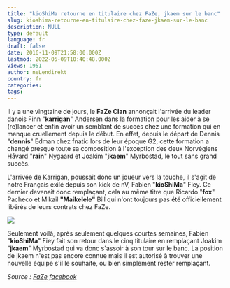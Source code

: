 ```yaml
---
title: "kioShiMa retourne en titulaire chez FaZe, jkaem sur le banc"
slug: kioshima-retourne-en-titulaire-chez-faze-jkaem-sur-le-banc
description: NULL
type: default
language: fr
draft: false
date: 2016-11-09T21:58:00.000Z
lastmod: 2022-05-09T10:40:48.000Z
views: 1951
author: neLendirekt
country: fr
categories:
tags:
---
```

Il y a une vingtaine de jours, le **FaZe Clan** annonçait l'arrivée du leader danois Finn "**karrigan**" Andersen dans la formation pour les aider à se (re)lancer et enfin avoir un semblant de succès chez une formation qui en manque cruellement depuis le début. En effet, depuis le départ de Dennis "**dennis**" Edman chez fnatic lors de leur époque G2, cette formation a changé presque toute sa composition à l'exception des deux Norvégiens Håvard "**rain**" Nygaard et Joakim "**jkaem**" Myrbostad, le tout sans grand succès.

L'arrivée de Karrigan, poussait donc un joueur vers la touche, il s'agit de notre Français exilé depuis son kick de nV, Fabien "**kioShiMa**" Fiey. Ce dernier devenait donc remplaçant, cela au même titre que Ricardo "**fox**" Pacheco et Mikail **"Maikelele"** Bill qui n'ont toujours pas été officiellement libérés de leurs contrats chez FaZe.

![](/storage/images/58239f2d86ea9_14740538643912jpeg)

Seulement voilà, après seulement quelques courtes semaines, Fabien "**kioShiMa**" Fiey fait son retour dans le cinq titulaire en remplaçant Joakim "**jkaem**" Myrbostad qui va donc s'assoir à son tour sur le banc. La position de jkaem n'est pas encore connue mais il est autorisé à trouver une nouvelle équipe s'il le souhaite, ou bien simplement rester remplaçant. 

_Source : [FaZe facebook](https://www.facebook.com/notes/1214902665250461)_
